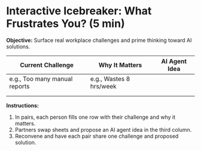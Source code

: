 # Interactive Icebreaker: What Frustrates You? (5 min)

**Objective:** Surface real workplace challenges and prime thinking toward AI solutions.

| Current Challenge                | Why It Matters                    | AI Agent Idea           |
|----------------------------------|-----------------------------------|-------------------------|
| e.g., Too many manual reports    | e.g., Wastes 8 hrs/week           |                         |
|                                  |                                   |                         |
|                                  |                                   |                         |

**Instructions:**
1. In pairs, each person fills one row with their challenge and why it matters.
2. Partners swap sheets and propose an AI agent idea in the third column.
3. Reconvene and have each pair share one challenge and proposed solution.
